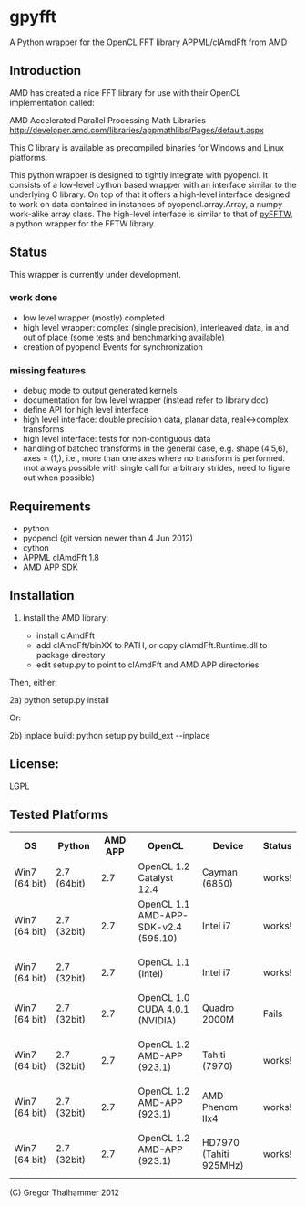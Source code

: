 gpyfft
======
A Python wrapper for the OpenCL FFT library APPML/clAmdFft from AMD

Introduction
------------
AMD has created a nice FFT library for use with their OpenCL implementation
called:

AMD Accelerated Parallel Processing Math Libraries<br/>
http://developer.amd.com/libraries/appmathlibs/Pages/default.aspx

This C library is available as precompiled binaries for Windows and
Linux platforms. 

This python wrapper is designed to tightly integrate with pyopencl. It
consists of a low-level cython based wrapper with an interface similar
to the underlying C library. On top of that it offers a high-level
interface designed to work on data contained in instances of
pyopencl.array.Array, a numpy work-alike array class. The high-level
interface is similar to that of
[pyFFTW](https://github.com/hgomersal/pyFFTW), a python wrapper for
the FFTW library.

Status
------
This wrapper is currently under development.

### work done ###
* low level wrapper (mostly) completed
* high level wrapper: complex (single precision), interleaved data, in
  and out of place (some tests and benchmarking available)
* creation of pyopencl Events for synchronization
  
### missing features ###
* debug mode to output generated kernels
* documentation for low level wrapper (instead refer to library doc)
* define API for high level interface
* high level interface: double precision data, planar data, real<->complex transforms
* high level interface: tests for non-contiguous data
* handling of batched transforms in the general case, e.g. shape
  (4,5,6), axes = (1,), i.e., more than one axes where no transform is
  performed. (not always possible with single call for arbitrary
  strides, need to figure out when possible)

Requirements
------------
* python
* pyopencl (git version newer than 4 Jun 2012)
* cython
* APPML clAmdFft 1.8
* AMD APP SDK

Installation
------------
1) Install the AMD library:

   * install clAmdFft
   * add clAmdFft/binXX to PATH, or copy clAmdFft.Runtime.dll to package directory
   * edit setup.py to point to clAmdFft and AMD APP directories

  Then, either:
  
2a) python setup.py install
  <p/>Or:<p/>
2b) inplace build:
  python setup.py build_ext --inplace

License:
--------
LGPL
 
Tested Platforms
----------------
<table width="100%">
  <tr>
    <th>OS</th><th>Python</th><th>AMD APP</th><th>OpenCL</th><th>Device</th><th>Status</th>
  </tr>
  <tr>
    <td>Win7 (64 bit)</td>
    <td>2.7 (64bit)</td>
    <td>2.7</td>
    <td>OpenCL 1.2<br/>Catalyst 12.4</td>
    <td>Cayman (6850)</td>
    <td>works!</td>
  </tr>
  
  <tr>
    <td>Win7 (64 bit)</td>
    <td>2.7 (32bit)</td>
    <td>2.7</td>
    <td>OpenCL 1.1<br/>AMD-APP-SDK-v2.4<br/>(595.10)<p/></td>
    <td>Intel i7</td>
    <td>works!</td>    
  </tr>
  
  <tr>
    <td>Win7 (64 bit)</td>
    <td>2.7 (32bit)</td>
    <td>2.7</td>
    <td>OpenCL 1.1<br/>(Intel)<p/></td>
    <td>Intel i7</td>
    <td>works!</td>    
  </tr>

  <tr>
    <td>Win7 (64 bit)</td>
    <td>2.7 (32bit)</td>
    <td>2.7</td>
    <td>OpenCL 1.0<br/>CUDA 4.0.1<br/>(NVIDIA)<p/></td>
    <td>Quadro 2000M</td>
    <td>Fails</td>    
  </tr>
  
  <tr>
    <td>Win7 (64 bit)</td>
    <td>2.7 (32bit)</td>
    <td>2.7</td>
    <td>OpenCL 1.2<br/>AMD-APP<br/>(923.1)<p/></td>
    <td>Tahiti (7970)</td>
    <td>works!</td>    
  </tr>

  <tr>
    <td>Win7 (64 bit)</td>
    <td>2.7 (32bit)</td>
    <td>2.7</td>
    <td>OpenCL 1.2<br/>AMD-APP<br/>(923.1)<p/></td>
    <td>AMD Phenom IIx4</td>
    <td>works!</td>    
  </tr>

  <tr>
    <td>Win7 (64 bit)</td>
    <td>2.7 (32bit)</td>
    <td>2.7</td>
    <td>OpenCL 1.2<br/>AMD-APP<br/>(923.1)<p/></td>
    <td>HD7970<br/>(Tahiti 925MHz)</td>
    <td>works!</td>    
  </tr>

</table>

(C) Gregor Thalhammer 2012
